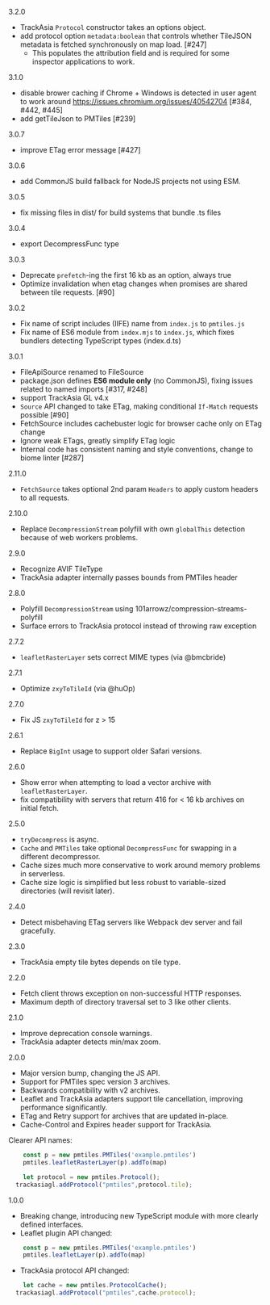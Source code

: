 3.2.0
* TrackAsia `Protocol` constructor takes an options object.
* add protocol option `metadata:boolean` that controls whether TileJSON metadata is fetched synchronously on map load. [#247]
	* This populates the attribution field and is required for some inspector applications to work.

3.1.0
* disable brower caching if Chrome + Windows is detected in user agent to work around https://issues.chromium.org/issues/40542704 [#384, #442, #445]
* add getTileJson to PMTiles [#239]

3.0.7
* improve ETag error message [#427]

3.0.6
* add CommonJS build fallback for NodeJS projects not using ESM.

3.0.5
* fix missing files in dist/ for build systems that bundle .ts files

3.0.4
* export DecompressFunc type

3.0.3

* Deprecate `prefetch`-ing the first 16 kb as an option, always true
* Optimize invalidation when etag changes when promises are shared between tile requests. [#90]

3.0.2

* Fix name of script includes (IIFE) name from `index.js` to `pmtiles.js`
* Fix name of ES6 module from `index.mjs` to `index.js`, which fixes bundlers detecting TypeScript types (index.d.ts)

3.0.1

* FileApiSource renamed to FileSource
* package.json defines **ES6 module only** (no CommonJS), fixing issues related to named imports [#317, #248]
* support TrackAsia GL v4.x
* `Source` API changed to take ETag, making conditional `If-Match` requests possible [#90]
* FetchSource includes cachebuster logic for browser cache only on ETag change
* Ignore weak ETags, greatly simplify ETag logic
* Internal code has consistent naming and style conventions, change to biome linter [#287]

2.11.0

* `FetchSource` takes optional 2nd param `Headers` to apply custom headers to all requests.

2.10.0

* Replace `DecompressionStream` polyfill with own `globalThis` detection because of web workers problems.

2.9.0

* Recognize AVIF TileType
* TrackAsia adapter internally passes bounds from PMTiles header

2.8.0

* Polyfill `DecompressionStream` using 101arrowz/compression-streams-polyfill
* Surface errors to TrackAsia protocol instead of throwing raw exception

2.7.2

* `leafletRasterLayer` sets correct MIME types (via @bmcbride)

2.7.1

* Optimize `zxyToTileId` (via @huOp)

2.7.0

* Fix JS `zxyToTileId` for z > 15

2.6.1

* Replace `BigInt` usage to support older Safari versions.

2.6.0

* Show error when attempting to load a vector archive with `leafletRasterLayer`.
* fix compatibility with servers that return 416 for < 16 kb archives on initial fetch.

2.5.0

* `tryDecompress` is async.
* `Cache` and `PMTiles` take optional `DecompressFunc` for swapping in a different decompressor.
* Cache sizes much more conservative to work around memory problems in serverless.
* Cache size logic is simplified but less robust to variable-sized directories (will revisit later).

2.4.0

* Detect misbehaving ETag servers like Webpack dev server and fail gracefully.

2.3.0

* TrackAsia empty tile bytes depends on tile type.

2.2.0

* Fetch client throws exception on non-successful HTTP responses.
* Maximum depth of directory traversal set to 3 like other clients.

2.1.0

* Improve deprecation console warnings.
* TrackAsia adapter detects min/max zoom.

2.0.0

* Major version bump, changing the JS API.
* Support for PMTiles spec version 3 archives.
* Backwards compatibility with v2 archives.
* Leaflet and TrackAsia adapters support tile cancellation, improving performance significantly.
* ETag and Retry support for archives that are updated in-place.
* Cache-Control and Expires header support for TrackAsia.

Clearer API names:

```js
	const p = new pmtiles.PMTiles('example.pmtiles')
	pmtiles.leafletRasterLayer(p).addTo(map)
```
```js
	let protocol = new pmtiles.Protocol();
  trackasiagl.addProtocol("pmtiles",protocol.tile);
```


1.0.0 

* Breaking change, introducing new TypeScript module with more clearly defined interfaces.
* Leaflet plugin API changed:

```js
	const p = new pmtiles.PMTiles('example.pmtiles')
	pmtiles.leafletLayer(p).addTo(map)
```

* TrackAsia protocol API changed:

```js
	let cache = new pmtiles.ProtocolCache();
  trackasiagl.addProtocol("pmtiles",cache.protocol);
```